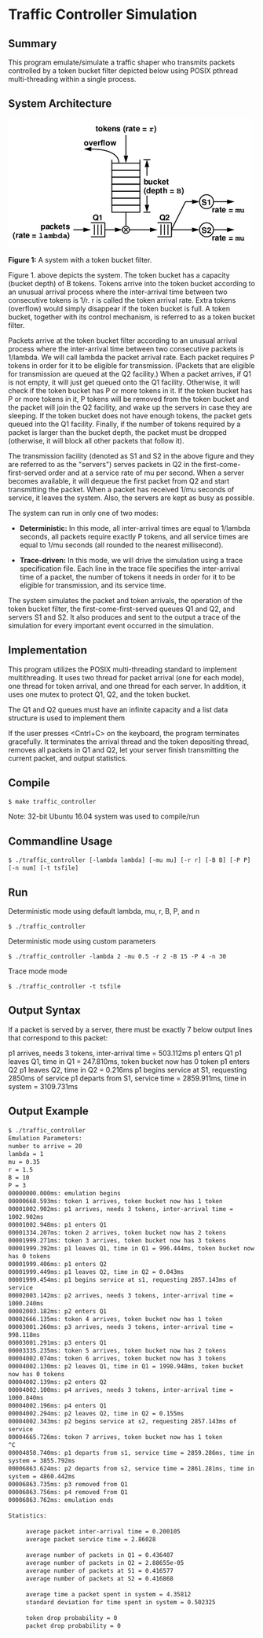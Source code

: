 # Traffic Controller Simulation

## Summary

This program emulate/simulate a traffic shaper who transmits packets controlled by a token bucket filter depicted
below using POSIX pthread multi-threading within a single process.

## System Architecture

![Token Bucket](figure1.png)

**Figure 1:** A system with a token bucket filter.

Figure 1. above depicts the system. The token bucket has a capacity (bucket depth) of B tokens. Tokens arrive into the token bucket according to an unusual arrival process where the inter-arrival time between two consecutive tokens is 1/r. r is called the token arrival rate. Extra tokens (overflow) would simply disappear if the token bucket is full. A token bucket, together with its control mechanism, is referred to as a token bucket filter.

Packets arrive at the token bucket filter according to an unusual arrival process where the inter-arrival time between two consecutive packets is 1/lambda. We will call lambda the packet arrival rate. Each packet requires P tokens in order for it to be eligible for transmission. (Packets that are eligible for transmission are queued at the Q2 facility.) When a packet arrives, if Q1 is not empty, it will just get queued onto the Q1 facility. Otherwise, it will check if the token bucket has P or more tokens in it. If the token bucket has P or more tokens in it, P tokens will be removed from the token bucket and the packet will join the Q2 facility, and wake up the servers in case they are sleeping. If the token bucket does not have enough tokens, the packet gets queued into the Q1 facility. Finally, if the number of tokens required by a packet is larger than the bucket depth, the packet must be dropped (otherwise, it will block all other packets that follow it).

The transmission facility (denoted as S1 and S2 in the above figure and they are referred to as the "servers") serves packets in Q2 in the first-come-first-served order and at a service rate of mu per second. When a server becomes available, it will dequeue the first packet from Q2 and start transmitting the packet. When a packet has received 1/mu seconds of service, it leaves the system. Also, the servers are kept as busy as possible.

The system can run in only one of two modes:
* **Deterministic:** In this mode, all inter-arrival times are equal to 1/lambda seconds, all packets require exactly P tokens, and all service times are equal to 1/mu seconds (all rounded to the nearest millisecond).

* **Trace-driven:** In this mode, we will drive the simulation using a trace specification file. Each line in the trace file specifies the inter-arrival time of a packet, the number of tokens it needs in order for it to be eligible
for transmission, and its service time.

The system simulates the packet and token arrivals, the operation of the token bucket filter, the first-come-first-served queues Q1 and Q2, and servers S1 and S2. It also produces and sent to the output a trace of the simulation for every important event occurred in the simulation. 

## Implementation

This program utilizes the POSIX multi-threading standard to implement multithreading. It uses two thread for packet arrival (one for each mode), one thread for token arrival, and one thread for each server. In addition, it uses one mutex to protect Q1, Q2, and the token bucket. 

The Q1 and Q2 queues must have an infinite capacity and a list data structure is used to implement them

If the user presses <Cntrl+C> on the keyboard, the program terminates gracefully. It terminates the arrival thread and the token depositing thread, removes all packets in Q1 and Q2, let your server finish transmitting the current packet, and output statistics.

## Compile
```shell
$ make traffic_controller
```
Note: 32-bit Ubuntu 16.04 system was used to compile/run

## Commandline Usage
```shell
$ ./traffic_controller [-lambda lambda] [-mu mu] [-r r] [-B B] [-P P] [-n num] [-t tsfile]
```

## Run
Deterministic mode using default lambda, mu, r, B, P, and n
```shell
$ ./traffic_controller
```

Deterministic mode using custom parameters
```shell
$ ./traffic_controller -lambda 2 -mu 0.5 -r 2 -B 15 -P 4 -n 30
```

Trace mode mode
```shell
$ ./traffic_controller -t tsfile
```

## Output Syntax
If a packet is served by a server, there must be exactly 7 below output lines that correspond to this packet:

p1 arrives, needs 3 tokens, inter-arrival time = 503.112ms
p1 enters Q1
p1 leaves Q1, time in Q1 = 247.810ms, token bucket now has 0 token
p1 enters Q2
p1 leaves Q2, time in Q2 = 0.216ms
p1 begins service at S1, requesting 2850ms of service
p1 departs from S1, service time = 2859.911ms, time in system = 3109.731ms

## Output Example

```shell
$ ./traffic_controller 
Emulation Parameters:
number to arrive = 20
lambda = 1
mu = 0.35
r = 1.5
B = 10
P = 3
00000000.000ms: emulation begins
00000668.593ms: token 1 arrives, token bucket now has 1 token
00001002.902ms: p1 arrives, needs 3 tokens, inter-arrival time = 1002.902ms
00001002.948ms: p1 enters Q1
00001334.207ms: token 2 arrives, token bucket now has 2 tokens
00001999.271ms: token 3 arrives, token bucket now has 3 tokens
00001999.392ms: p1 leaves Q1, time in Q1 = 996.444ms, token bucket now has 0 tokens
00001999.406ms: p1 enters Q2
00001999.449ms: p1 leaves Q2, time in Q2 = 0.043ms
00001999.454ms: p1 begins service at s1, requesting 2857.143ms of service
00002003.142ms: p2 arrives, needs 3 tokens, inter-arrival time = 1000.240ms
00002003.182ms: p2 enters Q1
00002666.135ms: token 4 arrives, token bucket now has 1 token
00003001.260ms: p3 arrives, needs 3 tokens, inter-arrival time = 998.118ms
00003001.291ms: p3 enters Q1
00003335.235ms: token 5 arrives, token bucket now has 2 tokens
00004002.074ms: token 6 arrives, token bucket now has 3 tokens
00004002.130ms: p2 leaves Q1, time in Q1 = 1998.948ms, token bucket now has 0 tokens
00004002.139ms: p2 enters Q2
00004002.100ms: p4 arrives, needs 3 tokens, inter-arrival time = 1000.840ms
00004002.196ms: p4 enters Q1
00004002.294ms: p2 leaves Q2, time in Q2 = 0.155ms
00004002.343ms: p2 begins service at s2, requesting 2857.143ms of service
00004665.726ms: token 7 arrives, token bucket now has 1 token
^C
00004858.740ms: p1 departs from s1, service time = 2859.286ms, time in system = 3855.792ms
00006863.624ms: p2 departs from s2, service time = 2861.281ms, time in system = 4860.442ms
00006863.735ms: p3 removed from Q1
00006863.756ms: p4 removed from Q1
00006863.762ms: emulation ends

Statistics:

     average packet inter-arrival time = 0.200105
     average packet service time = 2.86028

     average number of packets in Q1 = 0.436407
     average number of packets in Q2 = 2.88655e-05
     average number of packets at S1 = 0.416577
     average number of packets at S2 = 0.416868

     average time a packet spent in system = 4.35812
     standard deviation for time spent in system = 0.502325

     token drop probability = 0
     packet drop probability = 0
```






